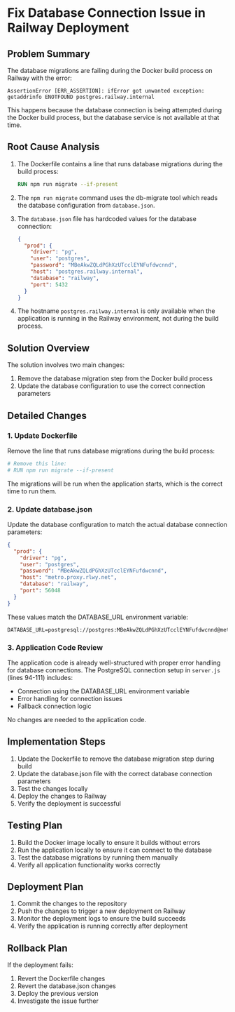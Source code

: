 # Fix Database Connection Issue in Railway Deployment

## Problem Summary
The database migrations are failing during the Docker build process on Railway with the error:
```
AssertionError [ERR_ASSERTION]: ifError got unwanted exception: getaddrinfo ENOTFOUND postgres.railway.internal
```

This happens because the database connection is being attempted during the Docker build process, but the database service is not available at that time.

## Root Cause Analysis
1. The Dockerfile contains a line that runs database migrations during the build process:
   ```dockerfile
   RUN npm run migrate --if-present
   ```

2. The `npm run migrate` command uses the db-migrate tool which reads the database configuration from `database.json`.

3. The `database.json` file has hardcoded values for the database connection:
   ```json
   {
     "prod": {
       "driver": "pg",
       "user": "postgres",
       "password": "MBeAkwZQLdPGhXzUTcclEYNFufdwcnnd",
       "host": "postgres.railway.internal",
       "database": "railway",
       "port": 5432
     }
   }
   ```

4. The hostname `postgres.railway.internal` is only available when the application is running in the Railway environment, not during the build process.

## Solution Overview
The solution involves two main changes:
1. Remove the database migration step from the Docker build process
2. Update the database configuration to use the correct connection parameters

## Detailed Changes

### 1. Update Dockerfile
Remove the line that runs database migrations during the build process:
```dockerfile
# Remove this line:
# RUN npm run migrate --if-present
```

The migrations will be run when the application starts, which is the correct time to run them.

### 2. Update database.json
Update the database configuration to match the actual database connection parameters:
```json
{
  "prod": {
    "driver": "pg",
    "user": "postgres",
    "password": "MBeAkwZQLdPGhXzUTcclEYNFufdwcnnd",
    "host": "metro.proxy.rlwy.net",
    "database": "railway",
    "port": 56048
  }
}
```

These values match the DATABASE_URL environment variable:
```
DATABASE_URL=postgresql://postgres:MBeAkwZQLdPGhXzUTcclEYNFufdwcnnd@metro.proxy.rlwy.net:56048/railway
```

### 3. Application Code Review
The application code is already well-structured with proper error handling for database connections. The PostgreSQL connection setup in `server.js` (lines 94-111) includes:
- Connection using the DATABASE_URL environment variable
- Error handling for connection issues
- Fallback connection logic

No changes are needed to the application code.

## Implementation Steps
1. Update the Dockerfile to remove the database migration step during build
2. Update the database.json file with the correct database connection parameters
3. Test the changes locally
4. Deploy the changes to Railway
5. Verify the deployment is successful

## Testing Plan
1. Build the Docker image locally to ensure it builds without errors
2. Run the application locally to ensure it can connect to the database
3. Test the database migrations by running them manually
4. Verify all application functionality works correctly

## Deployment Plan
1. Commit the changes to the repository
2. Push the changes to trigger a new deployment on Railway
3. Monitor the deployment logs to ensure the build succeeds
4. Verify the application is running correctly after deployment

## Rollback Plan
If the deployment fails:
1. Revert the Dockerfile changes
2. Revert the database.json changes
3. Deploy the previous version
4. Investigate the issue further